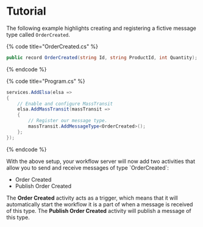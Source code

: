 # Tutorial

The following example highlights creating and registering a fictive message type called `OrderCreated`.

{% code title="OrderCreated.cs" %}
```csharp
public record OrderCreated(string Id, string ProductId, int Quantity);
```
{% endcode %}

{% code title="Program.cs" %}
```csharp
services.AddElsa(elsa =>
{
    // Enable and configure MassTransit
    elsa.AddMassTransit(massTransit =>
    {
        // Register our message type.
        massTransit.AddMessageType<OrderCreated>();
    };
});
```
{% endcode %}

With the above setup, your workflow server will now add two activities that allow you to send and receive messages of type \`OrderCreated\`:

* Order Created
* Publish Order Created

The **Order Created** activity acts as a trigger, which means that it will automatically start the workflow it is a part of when a message is received of this type. The **Publish Order Created** activity will publish a message of this type.
